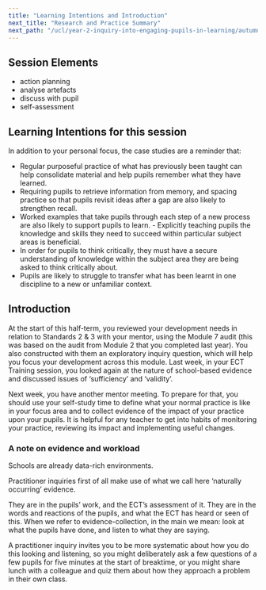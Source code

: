 ```yaml
---
title: "Learning Intentions and Introduction"
next_title: "Research and Practice Summary"
next_path: "/ucl/year-2-inquiry-into-engaging-pupils-in-learning/autumn-week-3-ect-research-and-practice-summary"
---
```


## Session Elements

- action planning
- analyse artefacts
- discuss with pupil
- self-assessment

## Learning Intentions for this session

In addition to your personal focus, the case studies are a reminder that:      

- Regular purposeful practice of what has previously been taught can help consolidate material and help pupils remember what they have learned.
- Requiring pupils to retrieve information from memory, and spacing practice so that pupils revisit ideas after a gap are also likely to strengthen recall.
- Worked examples that take pupils through each step of a new process are also likely to support pupils to learn.                                                     - Explicitly teaching pupils the knowledge and skills they need to succeed within particular subject areas is beneficial. 
- In order for pupils to think critically, they must have a secure understanding of knowledge within the subject area they are being asked to think critically about.
- Pupils are likely to struggle to transfer what has been learnt in one discipline to a new or unfamiliar context.                                                    

## Introduction

At the start of this half-term, you reviewed your development needs in relation to Standards 2 & 3 with your mentor, using the Module 7 audit (this was based on the audit from Module 2 that you completed last year). You also constructed with them an exploratory inquiry question, which will help you focus your development across this module. Last week, in your ECT Training session, you looked again at the nature of school-based evidence and discussed issues of ‘sufficiency’ and ‘validity’.

Next week, you have another mentor meeting. To prepare for that, you should use your self-study time to define what your normal practice is like in your focus area and to collect evidence of the impact of your practice upon your pupils. It is helpful for any teacher to get into habits of monitoring your practice, reviewing its impact and implementing useful changes.



### A note on evidence and workload

Schools are already data-rich environments. 

Practitioner inquiries first of all make use of what we call here ‘naturally occurring’ evidence. 

They are in the pupils’ work, and the ECT’s assessment of it. They are in the words and reactions of the pupils, and
what the ECT has heard or seen of this. When we refer to evidence-collection, in
the main we mean: look at what the pupils have done, and listen to what they are
saying. 

A practitioner inquiry invites you to be more systematic about how you do
this looking and listening, so you might deliberately ask a few questions of a few
pupils for five minutes at the start of breaktime, or you might share lunch with
a colleague and quiz them about how they approach a problem in their own class. 

